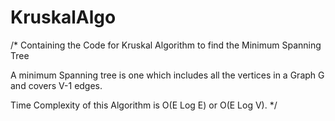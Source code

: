 # KruskalAlgo
/*  Containing the Code for Kruskal Algorithm to find the Minimum Spanning Tree

A minimum Spanning tree is one which includes all the vertices in a Graph G and covers V-1 edges.

Time Complexity of this Algorithm is O(E Log E) or O(E Log V).  */
